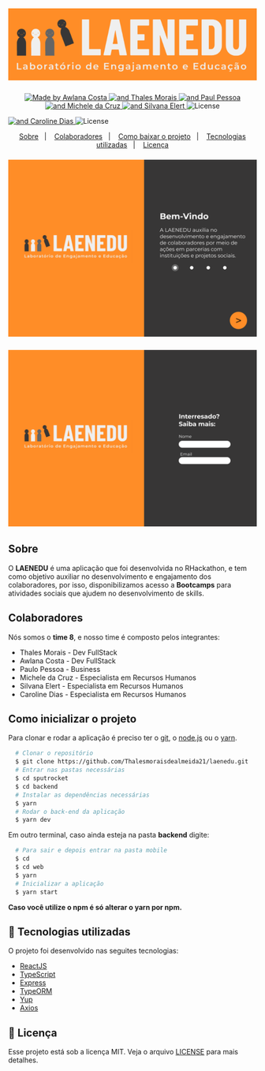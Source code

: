 <h1 align="center">
  <img src="./.github/logo.png" />
</h1>

<p align="center">
  <a href="https://github.com/awlana04">
    <img alt="Made by Awlana Costa" src="https://img.shields.io/badge/made%20by-Awlana Costa-%2300FF00">
  </a>

  <a href="https://www.linkedin.com/in/thales-morais/">
    <img alt="and Thales Morais" src="https://img.shields.io/badge/,-Thales Morais-%2300FF00">
  </a>

  <a href="https://linkedin.com/in/paulmspessoa">
    <img alt="and Paul Pessoa" src="https://img.shields.io/badge/,-Paul Pessoa-%2300FF00">
  </a>

  <a href="https://www.linkedin.com/in/michele-da-cruz/">
    <img alt="and Michele da Cruz" src="https://img.shields.io/badge/,-Michele da Cruz-%2300FF00">
  </a>

 <a href="https://www.linkedin.com/in/silvana-elert">
    <img alt="and Silvana Elert" src="https://img.shields.io/badge/,-Silvana Elert-%2300FF00">
  </a>

  <img alt="License" src="https://img.shields.io/badge/license-MIT-%2300FF00">
</p>

 <a href="https://www.linkedin.com/in/silvana-elert">
    <img alt="and Caroline Dias" src="https://img.shields.io/badge/,-Caroline Dias-%2300FF00">
  </a>

  <img alt="License" src="https://img.shields.io/badge/license-MIT-%2300FF00">
</p>

<p align="center">
  <a href="#rocket-sobre">Sobre</a>&nbsp;&nbsp;&nbsp;|&nbsp;&nbsp;&nbsp;
  <a href="#rocket-sobre">Colaboradores</a>&nbsp;&nbsp;&nbsp;|&nbsp;&nbsp;&nbsp;
  <a href="#rocket-como-inicializar-o-projeto">Como baixar o projeto</a>&nbsp;&nbsp;&nbsp;|&nbsp;&nbsp;&nbsp;
  <a href="#rocket-tecnologias-utilizadas">Tecnologias utilizadas</a>&nbsp;&nbsp;&nbsp;|&nbsp;&nbsp;&nbsp;
  <a href="#pagefacingup-licença">Licença</a>
</p>

<h3>
  <img src="./.github/LandingPage.png" />
</h3>

<h3>
  <img src="./.github/LearnMoreAbout.png" />
</h3>

## Sobre

O **LAENEDU** é uma aplicação que foi desenvolvida no RHackathon, e tem como objetivo auxiliar no desenvolvimento e engajamento dos colaboradores, por isso, disponibilizamos acesso a **Bootcamps** para atividades sociais que ajudem no desenvolvimento de skills.

## Colaboradores

Nós somos o **time 8**, e nosso time é composto pelos integrantes:

- Thales Morais - Dev FullStack
- Awlana Costa - Dev FullStack
- Paulo Pessoa - Business
- Michele da Cruz - Especialista em Recursos Humanos
- Silvana Elert - Especialista em Recursos Humanos
- Caroline Dias - Especialista em Recursos Humanos

## Como inicializar o projeto

Para clonar e rodar a aplicação é preciso ter o [git](https://git-scm.com/), o [node.js](https://nodejs.org/en/) ou o [yarn](https://yarnpkg.com/).

```bash
  # Clonar o repositório
  $ git clone https://github.com/Thalesmoraisdealmeida21/laenedu.git
  # Entrar nas pastas necessárias
  $ cd sputrocket
  $ cd backend
  # Instalar as dependências necessárias
  $ yarn
  # Rodar o back-end da aplicação
  $ yarn dev
```

Em outro terminal, caso ainda esteja na pasta **backend** digite:

```bash
  # Para sair e depois entrar na pasta mobile
  $ cd
  $ cd web
  $ yarn
  # Inicializar a aplicação
  $ yarn start
```

**Caso você utilize o npm é só alterar o yarn por npm.**

## :rocket: Tecnologias utilizadas

O projeto foi desenvolvido nas seguites tecnologias:

- [ReactJS](https://pt-br.reactjs.org/)
- [TypeScript](https://www.typescriptlang.org/)
- [Express](https://expressjs.com/pt-br/)
- [TypeORM](https://typeorm.io/)
- [Yup](https://github.com/jquense/yup)
- [Axios](https://github.com/axios/axios)

## :page_facing_up: Licença

Esse projeto está sob a licença MIT. Veja o arquivo [LICENSE]() para mais detalhes.